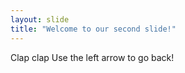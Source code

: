 ```yaml
---
layout: slide
title: "Welcome to our second slide!"
---
```

Clap clap
Use the left arrow to go back!
